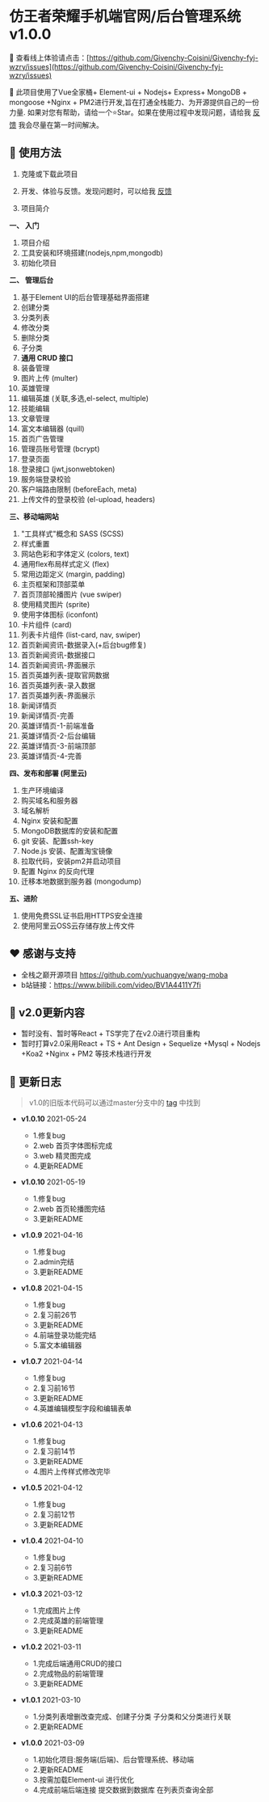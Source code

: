 # 仿王者荣耀手机端官网/后台管理系统 v1.0.0

🎉 查看线上体验请点击：[https://github.com/Givenchy-Coisini/Givenchy-fyj-wzry/issues](https://github.com/Givenchy-Coisini/Givenchy-fyj-wzry/issues) 

🌠 此项目使用了Vue全家桶+ Element-ui + Nodejs+ Express+ MongoDB + mongoose +Nginx + PM2进行开发,旨在打通全栈能力、为开源提供自己的一份力量. 如果对您有帮助，请给一个⭐️Star。如果在使用过程中发现问题，请给我 [反馈](https://github.com/Givenchy-Coisini/Givenchy-fyj-wzry/issues) 我会尽量在第一时间解决。

## 🔌 使用方法

1. 克隆或下载此项目

2. 开发、体验与反馈。发现问题时，可以给我 [反馈](https://github.com/Givenchy-Coisini/Givenchy-fyj-wzry/issues)

3. 项目简介

**一、 入门**

1. 项目介绍
2. 工具安装和环境搭建(nodejs,npm,mongodb)
3. 初始化项目

**二、 管理后台**

1. 基于Element UI的后台管理基础界面搭建
2. 创建分类
3. 分类列表
4. 修改分类
5. 删除分类
6. 子分类
7. **通用 CRUD 接口**
8. 装备管理
9. 图片上传 (multer)
10. 英雄管理
11. 编辑英雄 (关联,多选,el-select, multiple)
12. 技能编辑
13. 文章管理
14. 富文本编辑器 (quill)
15. 首页广告管理
16. 管理员账号管理 (bcrypt)
17. 登录页面
18. 登录接口 (jwt,jsonwebtoken)
19. 服务端登录校验
20. 客户端路由限制 (beforeEach, meta)
21. 上传文件的登录校验 (el-upload, headers)

**三、移动端网站**

1. "工具样式"概念和 SASS (SCSS)
2. 样式重置
3. 网站色彩和字体定义 (colors, text)
4. 通用flex布局样式定义 (flex)
5. 常用边距定义 (margin, padding)
6. 主页框架和顶部菜单
7. 首页顶部轮播图片 (vue swiper)
8. 使用精灵图片 (sprite)
9. 使用字体图标 (iconfont)
10. 卡片组件 (card)
11. 列表卡片组件 (list-card, nav, swiper)
12. 首页新闻资讯-数据录入(+后台bug修复)
13. 首页新闻资讯-数据接口
14. 首页新闻资讯-界面展示
15. 首页英雄列表-提取官网数据
16. 首页英雄列表-录入数据
17. 首页英雄列表-界面展示
18. 新闻详情页
19. 新闻详情页-完善
20. 英雄详情页-1-前端准备
21. 英雄详情页-2-后台编辑
22. 英雄详情页-3-前端顶部
23. 英雄详情页-4-完善

**四、发布和部署 (阿里云)**

1. 生产环境编译
2. 购买域名和服务器
3. 域名解析
4. Nginx 安装和配置
5. MongoDB数据库的安装和配置
6. git 安装、配置ssh-key
7. Node.js 安装、配置淘宝镜像
8. 拉取代码，安装pm2并启动项目
9. 配置 Nginx 的反向代理
10. 迁移本地数据到服务器 (mongodump)

**五、进阶**

1. 使用免费SSL证书启用HTTPS安全连接
2. 使用阿里云OSS云存储存放上传文件
## ❤️ 感谢与支持
- 全栈之巅开源项目 https://github.com/yuchuangye/wang-moba
- b站链接：https://www.bilibili.com/video/BV1A4411Y7fi

## 🚀 v2.0更新内容

- 暂时没有、暂时等React + TS学完了在v2.0进行项目重构
- 暂时打算v2.0采用React + TS + Ant Design + Sequelize +Mysql + Nodejs +Koa2 +Nginx + PM2 等技术栈进行开发

## 📅 更新日志

> v1.0的旧版本代码可以通过master分支中的 [tag]() 中找到

- **v1.0.10** 2021-05-24
    + 1.修复bug
    + 2.web 首页字体图标完成
    + 3.web 精灵图完成
    + 4.更新README


- **v1.0.10** 2021-05-19
    + 1.修复bug
    + 2.web 首页轮播图完结
    + 3.更新README


- **v1.0.9** 2021-04-16
    + 1.修复bug
    + 2.admin完结
    + 3.更新README


- **v1.0.8** 2021-04-15
    + 1.修复bug
    + 2.复习前26节
    + 3.更新README
    + 4.前端登录功能完结
    + 5.富文本编辑器


- **v1.0.7** 2021-04-14
    + 1.修复bug
    + 2.复习前16节
    + 3.更新README
    + 4.英雄编辑模型字段和编辑表单


- **v1.0.6** 2021-04-13
    + 1.修复bug
    + 2.复习前14节
    + 3.更新README
    + 4.图片上传样式修改完毕


- **v1.0.5** 2021-04-12
    + 1.修复bug
    + 2.复习前12节
    + 3.更新README


- **v1.0.4** 2021-04-10
    + 1.修复bug
    + 2.复习前6节
    + 3.更新README


- **v1.0.3** 2021-03-12
    + 1.完成图片上传
    + 2.完成英雄的前端管理
    + 3.更新README


- **v1.0.2** 2021-03-11
    + 1.完成后端通用CRUD的接口
    + 2.完成物品的前端管理
    + 3.更新README

- **v1.0.1** 2021-03-10
    + 1.分类列表增删改查完成、创建子分类 子分类和父分类进行关联
    + 2.更新README

- **v1.0.0** 2021-03-09
    + 1.初始化项目:服务端(后端)、后台管理系统、移动端
    + 2.更新README
    + 3.按需加载Element-ui 进行优化
    + 4.完成前端后端连接 提交数据到数据库 在列表页查询全部
